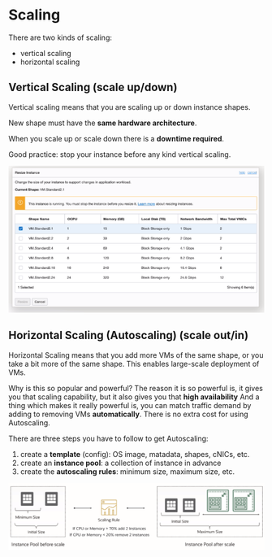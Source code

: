 # Scaling

There are two kinds of scaling:
- vertical scaling
- horizontal scaling

## Vertical Scaling (scale up/down)

Vertical scaling means that you are scaling up or down instance shapes. 

New shape must have the **same hardware architecture**. 

When you scale up or scale down there is a **downtime required**.

Good practice: stop your instance before any kind vertical scaling.

![Vertical Scaling](../images/vertical_scaling.png)

## Horizontal Scaling (Autoscaling) (scale out/in)

Horizontal Scaling means that you add more VMs of the same shape, or you take a bit more of the same shape. This enables large-scale deployment of VMs.

Why is this so popular and powerful? The reason it is so powerful is, it gives you that scaling capability, but it also gives you that **high availability** And a thing which makes it really powerful is, you can match traffic demand by adding to removing VMs **automatically**. There is no extra cost for using Autoscaling.

There are three steps you have to follow to get Autoscaling:
1. create a **template** (config): OS image, matadata, shapes, cNICs, etc.
2. create an **instance pool**: a collection of instance in advance
3. create the **autoscaling rules**: minimum size, maximum size, etc.

![Autoscaling Rules](../images/autoscaling_rules.png)